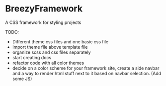 # BreezyFramework
 A CSS framework for styling projects

TODO:
- Different theme css files and one basic css file
- import theme file above template file
- organize scss and css files separately
- start creating docs
- refactor code with all color themes
- decide on a color scheme for your framework site, create a side navbar and a way to render html stuff next to it based on navbar selection. (Add some JS)